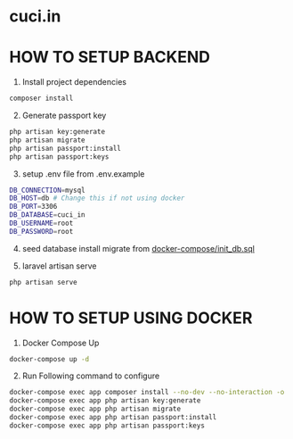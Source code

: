 # cuci.in
HOW TO SETUP BACKEND
=========

1. Install project dependencies
```bash
composer install
```

2. Generate passport key
```bash
php artisan key:generate
php artisan migrate
php artisan passport:install
php artisan passport:keys
```

3. setup .env file from .env.example
```bash
DB_CONNECTION=mysql
DB_HOST=db # Change this if not using docker
DB_PORT=3306
DB_DATABASE=cuci_in
DB_USERNAME=root
DB_PASSWORD=root
```

4. seed database
install migrate from [docker-compose/init_db.sql](./docker-composer/init_db.sql)

5. laravel artisan serve
```bash
php artisan serve
```

HOW TO SETUP USING DOCKER
===

1. Docker Compose Up
```bash
docker-compose up -d
```

2. Run Following command to configure
```bash
docker-compose exec app composer install --no-dev --no-interaction -o
docker-compose exec app php artisan key:generate
docker-compose exec app php artisan migrate
docker-compose exec app php artisan passport:install
docker-compose exec app php artisan passport:keys
```
